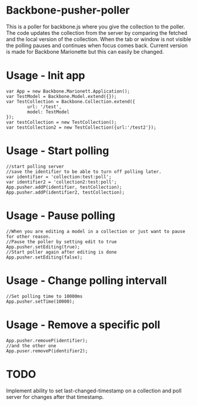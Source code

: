 # Backbone-pusher-poller
This is a poller for backbone.js where you give the collection to the poller. 
The code updates the collection from the server by comparing the fetched and the local version of the collection.
When the tab or window is not visible the polling pauses and continues when focus comes back.
Current version is made for Backbone Marionette but this can easily be changed.

# Usage - Init app
  	var App = new Backbone.Marionett.Application();
  	var TestModel = Backbone.Model.extend({});
  	var TestCollection = Backbone.Collection.extend({
			url: '/test',
			model: TestModel
  	});
  	var testCollection = new TestCollection();
  	var testCollection2 = new TestCollection({url:'/test2'});

# Usage - Start polling
	//start polling server
	//save the identifier to be able to turn off polling later.
	var identifier = 'collection:test:poll';
	var identifier2 = 'collection2:test:poll';
	App.pusher.addP(identifier, testCollection);
	App.pusher.addP(identifier2, testCollection);
# Usage - Pause polling
	//When you are editing a model in a collection or just want to pause for other reason.
	//Pause the poller by setting edit to true
	App.pusher.setEditing(true);
	//Start poller again after editing is done
	App.pusher.setEditing(false);
# Usage - Change polling intervall
	//Set polling time to 10000ms
	App.pusher.setTime(10000);
# Usage - Remove a specific poll
	App.pusher.removeP(identifier);
	//and the other one
	App.puser.removeP(identifier2);
# TODO
Implement ability to set last-changed-timestamp on a collection and poll server for changes after that timestamp.